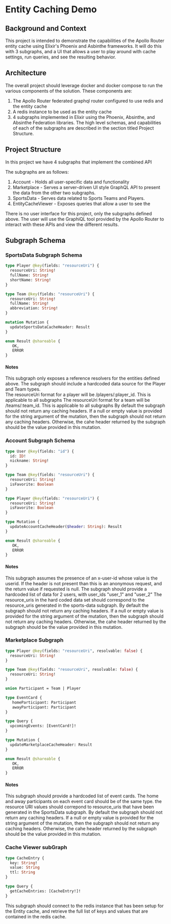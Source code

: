 # Entity Caching Demo

## Background and Context

This project is intended to demonstrate the capabilities of the Apollo Router entity cache using Elixir's Phoenix and Asbinthe frameworks.  It will do this with 3 subgraphs, and a UI that allows a user to play around with cache settings, run queries, and see the resulting behavior.

## Architecture

The overall project should leverage docker and docker compose to run the various components of the solution.  These components are:

1. The Apollo Router federated graphql router configured to use redis and the entity cache
2. A redis instance to be used as the entity cache
3. 4 subgraphs implemented in Elixir using the Phoenix, Absinthe, and Absinthe Federation libraries.  The high level schemas, and capabilities of each of the subgraphs are described in the section titled Project Structure.




## Project Structure
In this project we have 4 subgraphs that implement the combined API

The subgraphs are as follows:
1. Account - Holds all user-specific data and functionality 
2. Marketplace - Serves a server-driven UI style GraphQL API to present the data from the other two subgraphs.
3. SportsData  - Serves data related to Sports Teams and Players.
4. EntityCacheViewer - Exposes queries that allow a user to see the 

There is no user interface for this project, only the subgraphs defined above.  The user will use the GraphiQL tool provided by the Apollo Router to interact with these APIs and view the different results.


## Subgraph Schema

### SportsData Subgraph Schema
```GraphQL
type Player @key(fields: "resourceUri") {
  resourceUri: String!
  fullName: String!
  shortName: String!
}

type Team @key(fields: "resourceUri") {
  resourceUri: String!
  fullName: String!
  abbreviation: String!
}

mutation Mutation {
  updateSportsDataCacheHeader: Result
}

enum Result @shareable {
   OK,
   ERROR
}


```

#### Notes

This subgraph only exposes a reference resolvers for the entities defined above.
The subgraph should include a hardcoded data source for the Player and Team types.  
The resourceUri format for a player will be /players/:player_id.  This is applicable to all subgraphs
The resourceUri format for a team will be /teams/:team_id.  This is applicable to all subgraphs
By default the subgraph should not return any caching headers.
If a null or empty value is provided for the string argument of the mutation, then the subgraph should not return any caching headers.  Otherwise, the cahe header returned by the subgraph should be the value provided in this mutation.

### Account Subgraph Schema
```GraphQL
type User @key(fields: "id") {
  id: ID!
  nickname: String!
}

type Team @key(fields: "resourceUri") {
  resourceUri: String!
  isFavorite: Boolean
}

type Player @key(fields: "resourceUri") {
  resourceUri: String!
  isFavorite: Boolean
}

type Mutation {
  updateAccountCacheHeader($header: String): Result
}

enum Result @shareable {
   OK,
   ERROR
}
```

#### Notes

This subgraph assumes the presence of an x-user-id whose value is the userid.  If the header is not present than this is an anonymous request, and the return value if requested is null.
The subgraph should provide a hardcoded list of data for 2 users, with user_ids "user_1" and "user_2"
The resource_uris in the hard coded data set should correspond to the resource_uris generated in the sports-data subgraph.
By default the subgraph should not return any caching headers.
If a null or empty value is provided for the string argument of the mutation, then the subgraph should not return any caching headers.  Otherwise, the cahe header returned by the subgraph should be the value provided in this mutation.


### Marketplace Subgraph
```GraphQL
type Player @key(fields: "resourceUri", resolvable: false) {
  resourceUri: String!
}

type Team @key(fields: "resourceUri", resolvable: false) {
  resourceUri: String!
}

union Participant = Team | Player

type EventCard {
   homeParticipant: Participant
   awayParticipant: Participant
}

type Query {
  upcomingEvents: [EventCard!]!
}

type Mutation {
  updateMarketplaceCacheHeader: Result
}

enum Result @shareable {
   OK,
   ERROR
}
```

#### Notes

This subgraph should provide a hardcoded list of event cards.  The home and away participants on each event card should be of the same type.  the resource URI values should correpond to resource_uris that have been generated in the SportsData subgraph.
By default the subgraph should not return any caching headers.
If a null or empty value is provided for the string argument of the mutation, then the subgraph should not return any caching headers.  Otherwise, the cahe header returned by the subgraph should be the value provided in this mutation.



### Cache Viewer subGraph

```graphql
type CacheEntry {
  key: String!
  value: String
  ttl: String
}

type Query {
  getCacheEntries: [CacheEntry!]!
}

```

This subgraph should connect to the redis instance that has been setup for the Entity cache, and retrieve the full list of keys and values that are contained in the redis cache.



